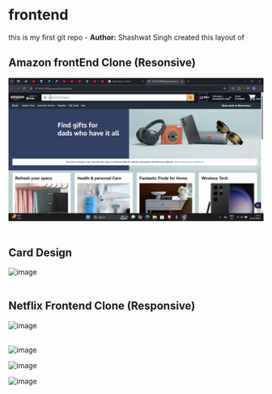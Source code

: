 # frontend
<strond>this is my first git repo - **Author:** Shashwat Singh
created this layout of 


##  Amazon frontEnd Clone (Resonsive)



![image](https://github.com/itsshashwatsingh/amazon-clone-frontend/blob/main/Screenshot%202025-04-03%20175317.png?raw=true)<br><br>


##  Card Design
  



![image](https://github.com/itsshashwatsingh/frontend/blob/main/Screenshot%202025-04-04%20180133.png?raw=true)<br><br>


##  Netflix Frontend Clone (Responsive)


![image](https://github.com/itsshashwatsingh/frontend/blob/main/Screenshot%202025-04-09%20000040.png) <br> <br>

![image](https://github.com/itsshashwatsingh/frontend/blob/main/Screenshot%202025-04-11%20001817.png)


![image](https://github.com/itsshashwatsingh/frontend/blob/main/Screenshot%202025-04-11%20002043.png)


![image](https://github.com/itsshashwatsingh/frontend/blob/main/Screenshot%202025-04-11%20002217.png)



